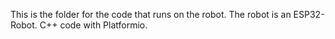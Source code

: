 This is the folder for the code that runs on the robot. The robot is an ESP32-Robot. C++ code with Platformio.
